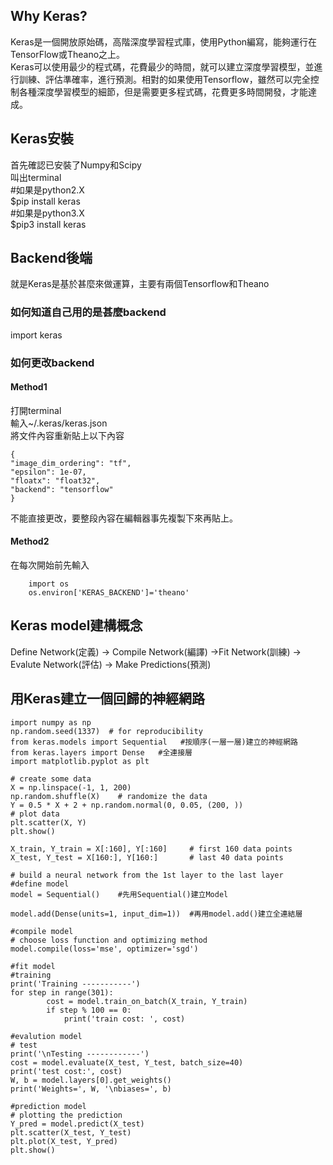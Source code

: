 ## **Why Keras?**
Keras是一個開放原始碼，高階深度學習程式庫，使用Python編寫，能夠運行在TensorFlow或Theano之上。  
Keras可以使用最少的程式碼，花費最少的時間，就可以建立深度學習模型，並進行訓練、評估準確率，進行預測。相對的如果使用Tensorflow，雖然可以完全控制各種深度學習模型的細節，但是需要更多程式碼，花費更多時間開發，才能達成。

## **Keras安裝**
首先確認已安裝了Numpy和Scipy  
叫出terminal  
#如果是python2.X  
$pip install keras  
#如果是python3.X  
$pip3 install keras  

## **Backend後端**
就是Keras是基於甚麼來做運算，主要有兩個Tensorflow和Theano
### 如何知道自己用的是甚麼backend
import keras
### 如何更改backend
#### Method1
打開terminal  
輸入~/.keras/keras.json  
將文件內容重新貼上以下內容
    
    {
    "image_dim_ordering": "tf",
    "epsilon": 1e-07,
    "floatx": "float32",
    "backend": "tensorflow"
    }  
    
不能直接更改，要整段內容在編輯器事先複製下來再貼上。
#### Method2
在每次開始前先輸入  	
        
        import os
        os.environ['KERAS_BACKEND']='theano'

## **Keras model建構概念**
Define Network(定義) -> Compile Network(編譯) ->Fit Network(訓練) -> Evalute Network(評估) -> Make Predictions(預測)

## **用Keras建立一個回歸的神經網路**
	import numpy as np
	np.random.seed(1337)  # for reproducibility
	from keras.models import Sequential   #按順序(一層一層)建立的神經網路
	from keras.layers import Dense   #全連接層
	import matplotlib.pyplot as plt

	# create some data
	X = np.linspace(-1, 1, 200)
	np.random.shuffle(X)    # randomize the data
	Y = 0.5 * X + 2 + np.random.normal(0, 0.05, (200, ))
	# plot data
	plt.scatter(X, Y)
	plt.show()

	X_train, Y_train = X[:160], Y[:160]     # first 160 data points
	X_test, Y_test = X[160:], Y[160:]       # last 40 data points

	# build a neural network from the 1st layer to the last layer
	#define model
	model = Sequential()    #先用Sequential()建立Model

	model.add(Dense(units=1, input_dim=1))  #再用model.add()建立全連結層

	#compile model
	# choose loss function and optimizing method
	model.compile(loss='mse', optimizer='sgd')

	#fit model
	#training
	print('Training -----------')
	for step in range(301):
    		cost = model.train_on_batch(X_train, Y_train)
    		if step % 100 == 0:
        		print('train cost: ', cost)

	#evalution model
	# test
	print('\nTesting ------------')
	cost = model.evaluate(X_test, Y_test, batch_size=40)
	print('test cost:', cost)
	W, b = model.layers[0].get_weights()
	print('Weights=', W, '\nbiases=', b)

	#prediction model
	# plotting the prediction
	Y_pred = model.predict(X_test)
	plt.scatter(X_test, Y_test)
	plt.plot(X_test, Y_pred)
	plt.show()
